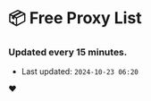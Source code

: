 # :package: Free Proxy List
### Updated every 15 minutes.

- Last updated: `2024-10-23 06:20`

:heart:
